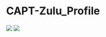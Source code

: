 # CAPT-Zulu_Profile
<div>
  <img align="center" src="https://github-readme-stats.vercel.app/api?username=CAPT-Zulu&show_icons=true&theme=radical">
  <img align="center" src="https://github-readme-stats.vercel.app/api/top-langs/?username=CAPT-Zulu&layout=compact&theme=radical">
</div>
